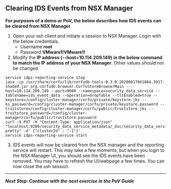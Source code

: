 
## Clearing IDS Events from NSX Manager
**For purposes of a demo or PoV, the below describes how IDS events can be cleared from NSX Manager**



1.	Open your ssh client and initiate a session to NSX Manager. Login with the below credentials. 
    * Username **root**
    * Password **VMware1!VMware1!**
2. Modify the **IP address (--host=10.114.209.149) in the below command to match the IP address of your NSX Manager**. Other values should not be changed
```console
service idps-reporting-service stop
java -cp /usr/share/corfu/lib/corfudb-tools-0.3.0.20200817041804.3917-shaded.jar org.corfudb.browser.CorfuStoreBrowserMain --host=10.114.209.149 --port=9040 --namespace=security_data_service --tablename=ids_event_data --operation=dropTable --tlsEnabled=true --keystore=/config/cluster-manager/corfu/private/keystore.jks --ks_password=/config/cluster-manager/corfu/private/keystore.password --truststore=/config/cluster-manager/corfu/public/truststore.jks --truststore_password=/config/cluster-manager/corfu/public/truststore.password
curl -X PUT -H "Content-Type: application/json" "localhost:9200/security_data_service_metadata/_doc/security_data_service?pretty" -d' {"clusterId" : "-1"}'
service idps-reporting-service start
```
3. IDS events will now be cleared from the NSX manager and the reporting service will restart. This may take a few moments, but when you login to the NSX Manager UI, you should see the IDS events have been removed. You may have to refresh the UI/webpage a few times. You can now close the ssh session. 
---

***Next Step: Continue with the next exercise in the PoV Guide***
